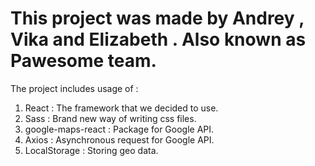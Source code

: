 # This project was made by Andrey , Vika and Elizabeth . Also known as Pawesome team.


The project includes usage of :
 1. React : The framework that we decided to use.
 2. Sass : Brand new way of writing css files.
 3. google-maps-react : Package for Google API.
 4. Axios : Asynchronous request for Google API.
 5. LocalStorage : Storing geo data.




 




